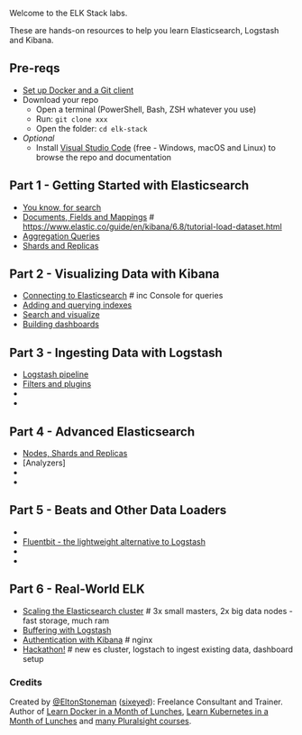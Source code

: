 
Welcome to the ELK Stack labs.

These are hands-on resources to help you learn Elasticsearch, Logstash and Kibana.

## Pre-reqs

 - [Set up Docker and a Git client](setup) 
 - Download your repo
    - Open a terminal (PowerShell, Bash, ZSH whatever you use) 
    - Run: `git clone xxx`
    - Open the folder: `cd elk-stack`
- _Optional_
    -   Install [Visual Studio Code](https://code.visualstudio.com) (free - Windows, macOS and Linux) to browse the repo and documentation

## Part 1 - Getting Started with Elasticsearch

- [You know, for search](labs/for-search)
- [Documents, Fields and Mappings]() # https://www.elastic.co/guide/en/kibana/6.8/tutorial-load-dataset.html 
- [Aggregation Queries]()
- [Shards and Replicas]()

## Part 2 - Visualizing Data with Kibana

- [Connecting to Elasticsearch]() # inc Console for queries
- [Adding and querying indexes]()
- [Search and visualize]()
- [Building dashboards]()

## Part 3 - Ingesting Data with Logstash

- [Logstash pipeline]()
- [Filters and plugins]()
-
-

## Part 4 - Advanced Elasticsearch 

- [Nodes, Shards and Replicas]()
- [Analyzers]
- 
-

## Part 5 - Beats and Other Data Loaders

- []()
- [Fluentbit - the lightweight alternative to Logstash]()
- 
- 


## Part 6 - Real-World ELK

- [Scaling the Elasticsearch cluster]() # 3x small masters, 2x big data nodes - fast storage, much ram
- [Buffering with Logstash]()
- [Authentication with Kibana]() # nginx
- [Hackathon!]() # new es cluster, logstach to ingest existing data, dashboard setup


### Credits

Created by [@EltonStoneman](https://twitter.com/EltonStoneman) ([sixeyed](https://github.com/sixeyed)): Freelance Consultant and Trainer. Author of [Learn Docker in a Month of Lunches](https://www.manning.com/books/learn-docker-in-a-month-of-lunches), [Learn Kubernetes in a Month of Lunches](https://www.manning.com/books/learn-kubernetes-in-a-month-of-lunches) and [many Pluralsight courses](https://pluralsight.pxf.io/c/1197078/424552/7490?u=https%3A%2F%2Fwww.pluralsight.com%2Fauthors%2Felton-stoneman).


